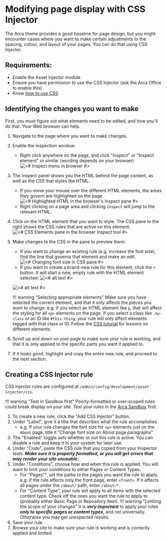 # Modifying page display with CSS Injector

The Arca theme provides a good baseline for page design, but you might encounter cases where you want to make certain adjustments to the spacing, colour, and layout of your pages. You can do that using CSS Injector.

## Requirements:

* Enable the Asset Injector module
* Ensure you have permission to use the CSS Injector (ask the Arca Office to enable this)
* Know [how to use CSS](https://www.w3schools.com/css/)

## Identifying the changes you want to make

First, you must figure out what elements need to be edited, and how you'll do that. Your Web browser can help.

1. Navigate to the page where you want to make changes.
2. Enable the Inspection window:
    - Right click anywhere on the page, and click "Inspect" or "Inspect element" or similar (wording depends on your browser)
    ![<# Inspect menu in browser #>](/arca-docs/assets/inspect.png "Screenshot")
3. The Inspect panel shows you the HTML behind the page content, as well as the CSS that styles the HTML. 
    - If you move your mouse over the different HTML elements, the areas they govern are highlighted on the page.
    ![<# Highlighted HTML in the browser's Inspect pane #>](/arca-docs/assets/inspect-panel.png "Screenshot")
    - Right clicking on a page area and clicking `Inspect` will jump to the relevant HTML.
4. Click on the HTML element that you want to style. The CSS pane to the right shows the CSS rules that are active on this element.
![<# CSS Elements pane in the browser Inspect tool #>](/arca-docs/assets/css-elements.png "Screenshot")
5. Make changes to the CSS in the pane to preview them:
    - If you want to change an existing rule (e.g. increase the font size), find the line that governs that element and make an edit.
    ![<# Changing font size in CSS pane #>](/arca-docs/assets/css-font.png "Screenshot")
    - If you want to create a brand-new rule for this element, click the `+` button. It will start a new, empty rule with the HTML element selected.
    ![<# alt text #>](/arca-docs/assets/css-plus-button.png "Screenshot")

    ![<# alt text #>](/arca-docs/assets/css-new-rule.png "Screenshot")

    !!! warning "Selecting appropriate elements" 
        Make sure you have selected the correct element, and that it only affects the pieces you want to change. 
        e.g. if you select an HTML element like `p`, that will affect the styling for all `<p>` elements on the page. 
        If you select a class like `.my-class` or an ID like `#this-thing`, your rule will only affect elements tagged with that class or ID. 
        Follow the [CSS tutorial](https://www.w3schools.com/css/) for lessons on different elements. 

6. Scroll up and down on your page to make sure your rule is working, and that it is only applied to the specific parts you want it applied to.
7. If it looks good, highlight and copy the *entire* new rule, and proceed to the next section.

## Creating a CSS Injector rule

CSS Injector rules are configured at `/admin/config/development/asset-injector/css`.

!!! warning "Test in Sandbox first" 
    Poorly-formatted or over-scoped rules could break display on your site. Test your rules in the [Arca Sandbox](https://sandbox.arcabc.ca) first.

1. To create a new rule, click the "Add CSS Injector" button.
2. Under "Label", give it a title that describes what the rule accomplishes. 
    - e.g. If your rule changes the font size for `<p>` elements just on the `About` page, title it "Change font size on About page paragraphs"
3. The "Enabled" toggle sets whether or not this rule is active. You can disable a rule and keep it in your system for later use.
4. Under "Code", paste the CSS rule that you copied from your Inspector tests. ***Make sure it is properly formatted, or you will get errors that may render your site unusable.***
5. Under "Conditions", choose how and when this rule is applied. You will want to limit your conditions to either Pages or Content Types.
    - For "Pages"", set the paths to the pages you want the rule to apply. e.g. if the rule affects only the front page, enter `<front>`. If it affects all pages under the `/about/` path, enter `/about/*`.
    - For "Content Type", your rule will apply to all items with the selected content type. Check off the ones you want the rule to apply to (probably either Basic Page or Repository Item). 
    !!! warning "Limiting the scope of your changes"
        It is ***very important*** to apply your rules ***only to specific pages or content types***, and not universally. Otherwise you may get unexpected results.
6. Save your rule
7. Browse your site to make sure your rule is working and is correctly applied and limited.
